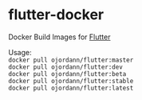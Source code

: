 # flutter-docker
Docker Build Images for [Flutter](https://flutter.io)

Usage:  
`docker pull ojordann/flutter:master`  
`docker pull ojordann/flutter:dev`  
`docker pull ojordann/flutter:beta`  
`docker pull ojordann/flutter:stable`  
`docker pull ojordann/flutter:latest`
